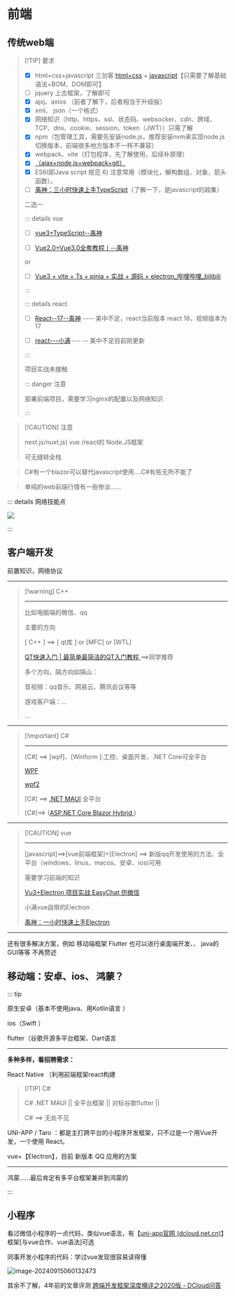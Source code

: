 # 前端

## 传统web端

> [!TIP] 要求
>
> - [x] html+css+javascript 三剑客 [html+css](https://www.bilibili.com/video/BV1p84y1P7Z5/?spm_id_from=..search-card.all.click&vd_source=ae1743069d1cb97d6b6a1d21340b6497) + [javascript](https://www.bilibili.com/video/BV1gz421C7yT/?spm_id_from=..search-card.all.click&vd_source=ae1743069d1cb97d6b6a1d21340b6497)【只需要了解基础语法+BOM、DOM即可】
> - [ ] jquery   上古框架，了解即可
> - [x] ajxj、axios （前者了解下，后者相当于升级版）
> - [x] xml、  json（一个格式）
> - [x] 网络知识（http、https、ssl、状态码、websocker、cdn、跨域、TCP、dns、cookie、session、token（JWT））只需了解
> - [x] npm（包管理工具，需要先安装node.js，推荐安装nvm来实现node.js切换版本，前端很多地方版本不一样不兼容）
> - [x] webpack、vite（打包程序，先了解使用，后续补原理）
> - [x] [（ajax+node.js+webpack+git）](https://www.bilibili.com/video/BV1MN411y7pw/?spm_id_from=..search-card.all.click)
> - [x] ES6(即Java script 规范 6)  注意常用（模块化，解构数组、对象，箭头函数）。
> - [ ] [禹神：三小时快速上手TypeScript](https://www.bilibili.com/video/BV1YS411w7Bf/?spm_id_from=..search-card.all.click)（了解一下，是javascript的超集）
>
> 二选一
>
> ::: details vue
>
> - [ ] [vue3+TypeScript--禹神](https://www.bilibili.com/video/BV1Za4y1r7KE/?spm_id_from=..search-card.all.click)
> - [ ] [Vue2.0+Vue3.0全套教程丨--禹神](https://www.bilibili.com/video/BV1Zy4y1K7SH/?spm_id_from=..search-card.all.click&vd_source=ae1743069d1cb97d6b6a1d21340b6497)
>
> 
>
> or
>
> 
>
> - [ ] [Vue3 + vite + Ts + pinia + 实战 + 源码 + electron_哔哩哔哩_bilibili](https://www.bilibili.com/video/BV1dS4y1y7vd/?vd_source=ae1743069d1cb97d6b6a1d21340b6497)
>
> :::
>
> 
>
> ::: details react
>
> - [ ] [React--17--禹神](https://www.bilibili.com/video/BV1wy4y1D7JT/?spm_id_from=..search-card.all.click&vd_source=ae1743069d1cb97d6b6a1d21340b6497)  ---- 美中不足，react当前版本  react 18，视频版本为17
> - [ ] [react---小满](https://www.bilibili.com/video/BV1mcpPeMETt/?vd_source=ae1743069d1cb97d6b6a1d21340b6497)  	--- -- 美中不足目前刚更新
>
>
> :::
>
> 项目实战未接触
>
> ::: danger 注意
>
> 部署前端项目，需要学习nginx的配置以及网络知识
>
> :::
>
> 

> [!CAUTION]   注意 
>
> next.js/nuxt.js( vue /react的 Node.JS框架
>
> 可无缝转全栈





> C#有一个blazor可以替代javascript使用....C#有些无所不能了





> 单纯的web前端行情有一些惨淡......



::: details 网络技能点

![](https://www.runoob.com/wp-content/uploads/2016/07/png-FrontEnd-by-StuQ.png)

:::





## 客户端开发

前置知识，网络协议

---

>  [!warning] C++ 
>
> ---
>
> 比如电脑端的微信、qq
>
> 主要的方向 
>
> [ C++ ]  ==> [ qt库 ] or  [MFC] or [WTL]
>
> [QT快速入门 | 最简单最简洁的QT入门教程 ](https://www.bilibili.com/video/BV1N34y1H7x7/?spm_id_from=..search-card.all.click&vd_source=ae1743069d1cb97d6b6a1d21340b6497)==>同学推荐
>
> 多个方向，隔方向如隔山：
>
> 音视频：qq音乐、网易云、腾讯会议等等
>
> 游戏客户端：...
>
> ...

---

>[!important] C#
>
>---
>
>[C#] ==> [wpf]、[Winform ]:工控、桌面开发、.NET Core可全平台
>
>[WPF](https://www.bilibili.com/video/BV1nY411a7T8?p=1&vd_source=ae1743069d1cb97d6b6a1d21340b6497)
>
>[wpf2](https://www.bilibili.com/video/BV13D4y1u7XX?p=28&vd_source=ae1743069d1cb97d6b6a1d21340b6497)
>
>[C#] ==> [ .NET MAUI](https://learn.microsoft.com/zh-cn/dotnet/maui/what-is-maui?view=net-maui-8.0) 全平台
>
>[C#]==> ([ASP.NET Core Blazor Hybrid ](https://learn.microsoft.com/zh-cn/aspnet/core/blazor/hybrid/tutorials/?view=aspnetcore-8.0))



---

> [!CAUTION] vue 
>
> ---
>
> [javascript]==>[vue前端框架]+[Electron] ==> 新版qq开发使用的方法、全平台（windows、linus、macos、安卓、ios)可用
>
> 需要学习前端的知识
>
> [Vu3+Electron 项目实战 EasyChat 仿微信 ](https://www.bilibili.com/video/BV1qz421Y7zR/?vd_source=ae1743069d1cb97d6b6a1d21340b6497)
>
> 小满vue自带的Electron
>
> [禹神：一小时快速上手Electron](https://www.bilibili.com/video/BV1sE421N7M5/?vd_source=ae1743069d1cb97d6b6a1d21340b6497)
>
> 



---

还有很多解决方案，例如  移动端框架 Flutter 也可以进行桌面端开发、、 java的GUI等等   不再赘述

## 移动端：安卓、ios、   鸿蒙？

::: tip

原生安卓（基本不使用java、用Kotlin语言 ）

ios（Swift ）

flutter（谷歌开源多平台框架、Dart语言

---

**多种多样，看招聘需求：**

React Native （利用前端框架react构建

> [!TIP] C#
>
> C#   .NET   MAUI   ||  全平台框架  ||  对标谷歌flutter  ||  
>
> C#  ==> 无处不见

UNI-APP / Taro  ：都是主打跨平台的小程序开发框架，只不过是一个用Vue开发，一个使用 React。

vue+【Electron】，目前 新版本 QQ 应用的方案

---

鸿蒙......最后肯定有多平台框架兼并到鸿蒙的

:::

## 小程序

看过微信小程序的一点代码，类似vue语法，有【[uni-app官网 (dcloud.net.cn)](https://uniapp.dcloud.net.cn/)】框架[与vue合作、vue语法]可选

同事开发小程序的代码：学过vue发现很容易读得懂

![image-20240915060132473](https://yee-1312555989.cos.ap-guangzhou.myqcloud.com//blog202409150601685.webp)

其余不了解，4年前的文章评测 [跨端开发框架深度横评之2020版 - DCloud问答](https://ask.dcloud.net.cn/article/37155)

